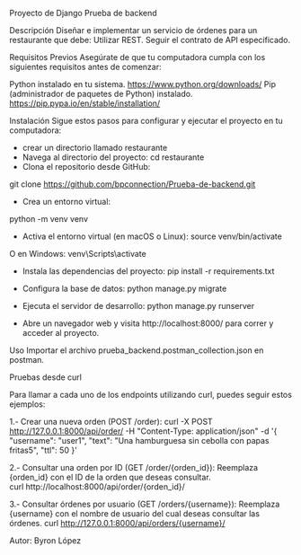 Proyecto de Django Prueba de backend

Descripción
Diseñar e implementar un servicio de órdenes para un restaurante que debe:
Utilizar REST.
Seguir el contrato de API especificado.


Requisitos Previos
Asegúrate de que tu computadora cumpla con los siguientes requisitos antes de comenzar:

Python instalado en tu sistema. https://www.python.org/downloads/
Pip (administrador de paquetes de Python) instalado. https://pip.pypa.io/en/stable/installation/

Instalación
Sigue estos pasos para configurar y ejecutar el proyecto en tu computadora:
* crear un directorio llamado restaurante 
* Navega al directorio del proyecto:
  cd restaurante
* Clona el repositorio desde GitHub:

git clone https://github.com/bpconnection/Prueba-de-backend.git


* Crea un entorno virtual:

python -m venv venv

* Activa el entorno virtual (en macOS o Linux):
source venv/bin/activate

O en Windows:
venv\Scripts\activate

* Instala las dependencias del proyecto:
pip install -r requirements.txt

* Configura la base de datos:
python manage.py migrate

* Ejecuta el servidor de desarrollo:
python manage.py runserver

* Abre un navegador web y visita http://localhost:8000/ para correr y acceder al proyecto.

Uso
Importar el archivo prueba_backend.postman_collection.json en postman.

Pruebas desde curl

Para llamar a cada uno de los endpoints utilizando curl, puedes seguir estos ejemplos:

1.- Crear una nueva orden (POST /order):
curl -X POST http://127.0.0.1:8000/api/order/ -H "Content-Type: application/json" -d '{
    "username": "user1",
    "text": "Una hamburguesa sin cebolla con papas fritas5",
    "ttl": 50
}'

2.- Consultar una orden por ID (GET /order/{orden_id}):
Reemplaza {orden_id} con el ID de la orden que deseas consultar.  
curl http://localhost:8000/api/order/{orden_id}/

3.- Consultar órdenes por usuario (GET /orders/{username}):
Reemplaza {username} con el nombre de usuario del cual deseas consultar las órdenes.
curl http://127.0.0.1:8000/api/orders/{username}/


Autor: Byron López